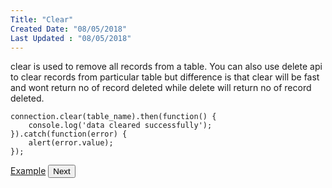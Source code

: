 ```yaml
---
Title: "Clear"
Created Date: "08/05/2018"
Last Updated : "08/05/2018"
---
```


clear is used to remove all records from a table. You can also use delete api to clear records from particular table but difference is that clear will be fast and wont return no of record deleted while delete will return no of record deleted.

```
connection.clear(table_name).then(function() {
    console.log('data cleared successfully');
}).catch(function(error) {
    alert(error.value);
});
```

<p class="margin-top-40px center-align">
    <a class="btn info" target="_blank" href="/example/clear">Example</a>
    <button class="btn info btnNext">Next</button>
</p>